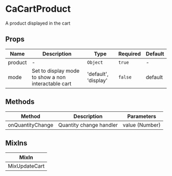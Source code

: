 # CaCartProduct

A product displayed in the cart

## Props

<!-- @vuese:CaCartProduct:props:start -->
|Name|Description|Type|Required|Default|
|---|---|---|---|---|
|product|-|`Object`|`true`|-|
|mode|Set to display mode to show a non interactable cart|'default', 'display'|`false`|default|

<!-- @vuese:CaCartProduct:props:end -->


## Methods

<!-- @vuese:CaCartProduct:methods:start -->
|Method|Description|Parameters|
|---|---|---|
|onQuantityChange|Quantity change handler|value (Number)|

<!-- @vuese:CaCartProduct:methods:end -->


## MixIns

<!-- @vuese:CaCartProduct:mixIns:start -->
|MixIn|
|---|
|MixUpdateCart|

<!-- @vuese:CaCartProduct:mixIns:end -->


